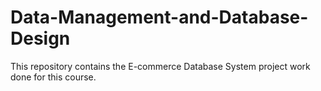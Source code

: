 # Data-Management-and-Database-Design

This repository contains the E-commerce Database System  project work done for this course.
